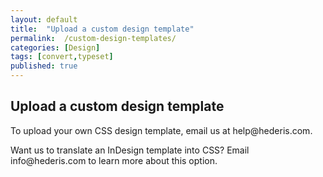 ```yaml
---
layout: default
title:  "Upload a custom design template"
permalink:  /custom-design-templates/
categories: [Design]
tags: [convert,typeset]
published: true
---
```


<section data-type="chapter" class="hsecchapter" data-hederis-type="hsecchapter" id="custom-design-templates" data-pi-attrs="id: custom-design-templates; data-tags: convert,typeset;" role="doc-chapter" data-tags="convert,typeset" data-author-name=" " data-book-title=" " title="Upload a custom design template"><h1 data-hederis-type="hblkchaptitle" class="hblkchaptitle" id="pJsngFPUt">Upload a custom design template</h1><p class="hblkp" data-hederis-type="hblkp" id="pJgrROcIP">To upload your own CSS design template, email us at help@hederis.com.</p><p class="hblkp" data-hederis-type="hblkp" id="pxfK1WEkC">Want us to translate an InDesign template into CSS? Email info@hederis.com to learn more about this option.</p></section>